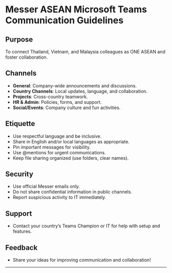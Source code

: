 # Messer ASEAN Microsoft Teams Communication Guidelines

## Purpose
To connect Thailand, Vietnam, and Malaysia colleagues as ONE ASEAN and foster collaboration.

## Channels
- **General**: Company-wide announcements and discussions.
- **Country Channels**: Local updates, language, and collaboration.
- **Projects**: Cross-country teamwork.
- **HR & Admin**: Policies, forms, and support.
- **Social/Events**: Company culture and fun activities.

## Etiquette
- Use respectful language and be inclusive.
- Share in English and/or local languages as appropriate.
- Pin important messages for visibility.
- Use @mentions for urgent communications.
- Keep file sharing organized (use folders, clear names).

## Security
- Use official Messer emails only.
- Do not share confidential information in public channels.
- Report suspicious activity to IT immediately.

## Support
- Contact your country’s Teams Champion or IT for help with setup and features.

## Feedback
- Share your ideas for improving communication and collaboration!

---